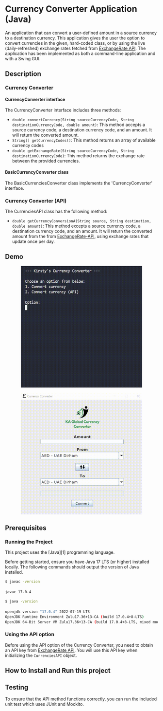 # Currency Converter Application (Java)

An application that can convert a user-defined amount in a source currency to a destination currency. This application gives the user the option to convert currencies in the given, hard-coded class, or by using the live (daily-refreshed) exchange rates fetched from [ExchangeRate API](https://v6.exchangerate-api.com/). 
The application has been implemented as both a command-line application and with a Swing GUI.
## Description
### Currency Converter
#### CurrencyConverter interface
The CurrencyConverter interface includes three methods:
- `double convertCurrency(String sourceCurrencyCode, String destinationCurrencyCode, double amount)`: This method accepts a source currency code, a destination currency code, and an amount. It will return the converted amount.
- `String[] getCurrencyCodes()`: This method returns an array of available currency codes
- `double getExchangeRate(String sourceCurrencyCode, String destinationCurrencyCode)`: This method returns the exchange rate between the provided currencies.
#### BasicCurrencyConverter class
The BasicCurrenciesConverter class implements the 'CurrencyConverter' interface. 
### Currency Converter (API)
The CurrenciesAPI class has the following method:
- `double getCurrencyConversionA(String source, String destination, double amount)`: This method excepts a source currency code, a destination currency code, and an amount. It will return the converted amount from the from [ExchangeRate-API](https://v6.exchangerate-api.com/), using exchange rates that update once per day.

## Demo
<p align="center">
  <img src="images/CLI(1).gif" alt="Currency Converter CLI demo" width="400" height="400"/>
</p>
<p align="center">
  <img src="images/SWING.gif" alt="Currency Converter SWING GUI demo" width="400" height="400"/>
</p>

## Prerequisites
### Running the Project
This project uses the [Java][1] programming language.

Before getting started, ensure you have Java 17 LTS (or higher) installed locally. The following commands should output the version of Java installed.

```bash
$ javac -version

javac 17.0.4
```

```bash
$ java -version

openjdk version "17.0.4" 2022-07-19 LTS
OpenJDK Runtime Environment Zulu17.36+13-CA (build 17.0.4+8-LTS)
OpenJDK 64-Bit Server VM Zulu17.36+13-CA (build 17.0.4+8-LTS, mixed mode, sharing)
```
### Using the API option
Before using the API option of the Currency Converter, you need to obtain an API key from [ExchangeRate API](https://v6.exchangerate-api.com/). You will use this API key when initializing the `CurrenciesAPI` object.

## How to Install and Run this project


## Testing
To ensure that the API method functions correctly, you can run the included unit test which uses JUnit and Mockito.
